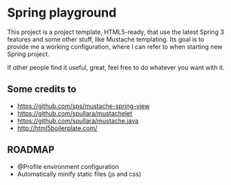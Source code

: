 Spring playground
=================
This project is a project template, HTML5-ready, that use the latest Spring 3 features and some other stuff, like Mustache templating.
Its goal is to provide me a working configuration, where I can refer to when starting new Spring project.

If other people find it useful, great, feel free to do whatever you want with it.


Some credits to
---------------
- https://github.com/sps/mustache-spring-view
- https://github.com/spullara/mustachelet
- https://github.com/spullara/mustache.java
- http://html5boilerplate.com/



ROADMAP
-------

- @Profile environment configuration
- Automatically minify static files (js and css) 
